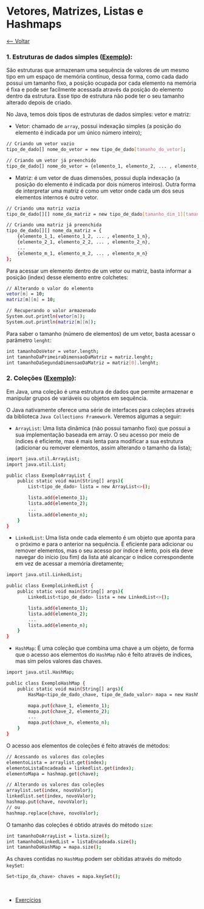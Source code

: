 # Vetores, Matrizes, Listas e Hashmaps
[<-- Voltar](../README.md)

### 1. Estruturas de dados simples ([Exemplo](./EstruturasSimples.java)):

São estruturas que armazenam uma sequência de valores de um mesmo tipo em um espaço de memória contínuo, dessa forma, como cada dado possui um tamanho fixo, a posição ocupada por cada elemento na memória é fixa e pode ser facilmente acessada através da posição do elemento dentro da estrutura. Esse tipo de estrutura não pode ter o seu tamanho alterado depois de criado.

No Java, temos dois tipos de estruturas de dados simples: vetor e matriz:

- Vetor: chamado de ```array```, possui indexação simples (a posição do elemento é indicada por um único número inteiro);

```bash
// Criando um vetor vazio
tipo_de_dado[] nome_do_vetor = new tipo_de_dado[tamanho_do_vetor];

// Criando um vetor já preenchido
tipo_de_dado[] nome_do_vetor = {elemento_1, elemento_2, ... , elemento_n};
```

- Matriz: é um vetor de duas dimensões, possui dupla indexação (a posição do elemento é indicada por dois números inteiros). Outra forma de interpretar uma matriz é como um vetor onde cada um dos seus elementos internos é outro vetor.

```bash
// Criando uma matriz vazia
tipo_de_dado[][] nome_da_matriz = new tipo_de_dado[tamanho_dim_1][tamanho_dim_2];

// Criando uma matriz já preenchida
tipo_de_dado[][] nome_da_matriz = {
    {elemento_1_1, elemento_1_2, ... , elemento_1_n},
    {elemento_2_1, elemento_2_2, ... , elemento_2_n},
    ...
    {elemento_m_1, elemento_m_2, ... , elemento_m_n}
};
```

Para acessar um elemento dentro de um vetor ou matriz, basta informar a posição (index) desse elemento entre colchetes:

```bash
// Alterando o valor do elemento
vetor[n] = 10;
matriz[m][n] = 10;

// Recuperando o valor armazenado
System.out.println(vetor[n]);
System.out.println(matriz[m][n]);
```

Para saber o tamanho (número de elementos) de um vetor, basta acessar o parâmetro ```lenght```:

```bash
int tamanhoDoVetor = vetor.length;
int tamanhoDaPrimeiraDimensaoDaMatriz = matriz.lenght;
int tamanhoDaSegundaDimensaoDaMatriz = matriz[0].lenght;
```

### 2. Coleções ([Exemplo](./Colecoes.java)):

Em Java, uma coleção é uma estrutura de dados que permite armazenar e manipular grupos de variáveis ou objetos em sequência.

O Java nativamente oferece uma série de interfaces para coleções através da biblioteca ```Java Collections Framework```. Veremos algumas a seguir:

- ```ArrayList```: Uma lista dinâmica (não possui tamanho fixo) que possui a sua implementação baseada em array. O seu acesso por meio de índices é eficiente, mas é mais lenta para modificar a sua estrutura (adicionar ou remover elementos, assim alterando o tamanho da lista);

```bash
import java.util.ArrayList;
import java.util.List;

public class ExemploArrayList {
    public static void main(String[] args){
        List<tipo_de_dado> lista = new ArrayList<>();

        lista.add(elemento_1);
        lista.add(elemento_2);
        ...
        lista.add(elemento_n);
    }
}
```

- ```LinkedList```: Uma lista onde cada elemento é um objeto que aponta para o próximo e para o anterior na sequência. É eficiente para adicionar ou remover elementos, mas o seu acesso por índice é lento, pois ela deve navegar do início (ou fim) da lista até alcançar o índice correspondente em vez de acessar a memória diretamente;

```bash
import java.util.LinkedList;

public class ExemploLinkedList {
    public static void main(String[] args){
        LinkedList<tipo_de_dado> lista = new LinkedList<>();

        lista.add(elemento_1);
        lista.add(elemento_2);
        ...
        lista.add(elemento_n);
    }
}
```

- ```HashMap```: É uma coleção que combina uma chave a um objeto, de forma que o acesso aos elementos do ```HashMap``` não é feito através de índices, mas sim pelos valores das chaves.

```bash
import java.util.HashMap;

public class ExemploHashMap {
    public static void main(String[] args){
        HasMap<tipo_de_dado_chave, tipo_de_dado_valor> mapa = new HashMap<>();

        mapa.put(chave_1, elemento_1);
        mapa.put(chave_2, elemento_2);
        ...
        mapa.put(chave_n, elemento_n);
    }
}
```

O acesso aos elementos de coleções é feito através de métodos:

```bash
// Acessando os valores das coleções
elementoLista = arraylist.get(index);
elementoListaEncadeada = linkedlist.get(index);
elementoMapa = hashmap.get(chave);

// Alterando os valores das coleções
arraylist.set(index, novoValor);
linkedlist.set(index, novoValor);
hashmap.put(chave, novoValor);
// ou
hashmap.replace(chave, novoValor);
```

O tamanho das coleções é obtido através do método ```size```:

```bash
int tamanhoDoArrayList = lista.size();
int tamanhoDoLinkedList = listaEncadeada.size();
int tamanhoDoHashMap = mapa.size();
```

As chaves contidas no ```HashMap``` podem ser obitidas através do método ```keySet```:

```bash
Set<tipo_da_chave> chaves = mapa.keySet();
```

<br>

- [Exercícios](./exercicios.md)